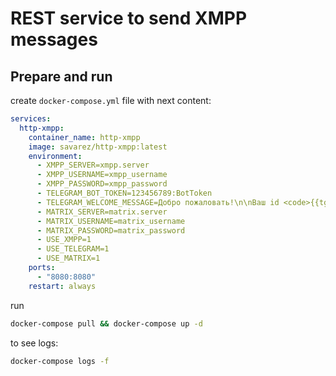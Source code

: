 # REST service to send XMPP messages


## Prepare and run

create `docker-compose.yml` file with next content:

```yaml
services:
  http-xmpp:
    container_name: http-xmpp
    image: savarez/http-xmpp:latest
    environment:
      - XMPP_SERVER=xmpp.server
      - XMPP_USERNAME=xmpp_username
      - XMPP_PASSWORD=xmpp_password
      - TELEGRAM_BOT_TOKEN=123456789:BotToken
      - TELEGRAM_WELCOME_MESSAGE=Добро пожаловать!\n\nВаш id <code>{{tg_chat_id}}</code>\n\nПерешлите его нам, чтобы начать получать сообщения
      - MATRIX_SERVER=matrix.server
      - MATRIX_USERNAME=matrix_username
      - MATRIX_PASSWORD=matrix_password
      - USE_XMPP=1
      - USE_TELEGRAM=1
      - USE_MATRIX=1
    ports:
      - "8080:8080"
    restart: always
```

run 
```bash
docker-compose pull && docker-compose up -d
```

to see logs:
```bash
docker-compose logs -f
```
